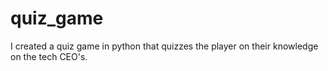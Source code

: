 # quiz_game
I created a quiz game in python that quizzes the player on their knowledge on the tech CEO's. 
